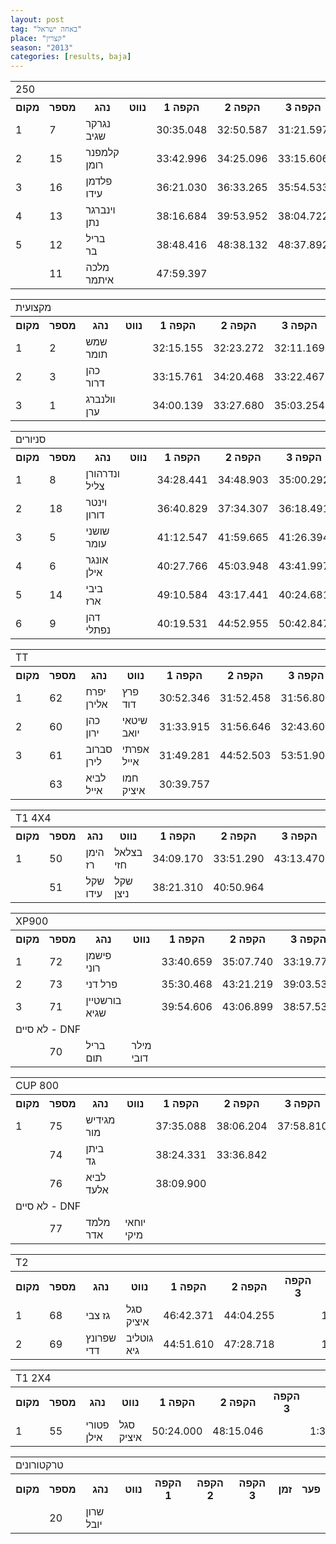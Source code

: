 ```yaml
---
layout: post
tag: "באחה ישראל"
place: "קצרין"
season: "2013"
categories: [results, baja]
---
```

<table class="line_color">
<tr>
    <td colspan="99" class="title_font">250</td>
</tr>
<tr class="rnkh_bkcolor">
    <th class="rnkh_font">מקום</th>
    <th class="rnkh_font">מספר</th>
    <th class="rnkh_font">נהג</th>
    <th class="rnkh_font">נווט</th>
    <th class="rnkh_font">הקפה 1</th>
    <th class="rnkh_font">הקפה 2</th>
    <th class="rnkh_font">הקפה 3</th>
    <th class="rnkh_font">זמן</th>
    <th class="rnkh_font">פער</th>
</tr>
<tr class="rnk_bkcolor">
    <td class="rnk_font">1</td>
    <td class="rnk_font">7</td>
    <td class="rnk_font">נגרקר שגיב</td>
    <td class="rnk_font"></td>
    <td class="rnk_font">30:35.048</td>
    <td class="rnk_font">32:50.587</td>
    <td class="rnk_font">31:21.597</td>
    <td class="rnk_font">01:34:47.232</td>
    <td class="rnk_font"></td>
</tr>
<tr class="rnk_bkcolor">
    <td class="rnk_font">2</td>
    <td class="rnk_font">15</td>
    <td class="rnk_font">קלמפנר רומן</td>
    <td class="rnk_font"></td>
    <td class="rnk_font">33:42.996</td>
    <td class="rnk_font">34:25.096</td>
    <td class="rnk_font">33:15.606</td>
    <td class="rnk_font">01:41:23.698</td>
    <td class="rnk_font">6:36.466</td>
</tr>
<tr class="rnk_bkcolor">
    <td class="rnk_font">3</td>
    <td class="rnk_font">16</td>
    <td class="rnk_font">פלדמן עידו</td>
    <td class="rnk_font"></td>
    <td class="rnk_font">36:21.030</td>
    <td class="rnk_font">36:33.265</td>
    <td class="rnk_font">35:54.533</td>
    <td class="rnk_font">01:48:48.828</td>
    <td class="rnk_font">14:01.596</td>
</tr>
<tr class="rnk_bkcolor">
    <td class="rnk_font">4</td>
    <td class="rnk_font">13</td>
    <td class="rnk_font">וינברגר נתן</td>
    <td class="rnk_font"></td>
    <td class="rnk_font">38:16.684</td>
    <td class="rnk_font">39:53.952</td>
    <td class="rnk_font">38:04.722</td>
    <td class="rnk_font">01:56:15.358</td>
    <td class="rnk_font">21:28.126</td>
</tr>
<tr class="rnk_bkcolor">
    <td class="rnk_font">5</td>
    <td class="rnk_font">12</td>
    <td class="rnk_font">בריל בר</td>
    <td class="rnk_font"></td>
    <td class="rnk_font">38:48.416</td>
    <td class="rnk_font">48:38.132</td>
    <td class="rnk_font">48:37.892</td>
    <td class="rnk_font">02:16:04.440</td>
    <td class="rnk_font">41:17.208</td>
</tr>
<tr class="rnk_bkcolor">
    <td class="rnk_font"></td>
    <td class="rnk_font">11</td>
    <td class="rnk_font">מלכה איתמר</td>
    <td class="rnk_font"></td>
    <td class="rnk_font">47:59.397</td>
    <td class="rnk_font"></td>
    <td class="rnk_font"></td>
    <td class="rnk_font"></td>
    <td class="rnk_font"></td>
</tr>
</table>
<table class="line_color">
<tr>
    <td colspan="99" class="title_font">מקצועית</td>
</tr>
<tr class="rnkh_bkcolor">
    <th class="rnkh_font">מקום</th>
    <th class="rnkh_font">מספר</th>
    <th class="rnkh_font">נהג</th>
    <th class="rnkh_font">נווט</th>
    <th class="rnkh_font">הקפה 1</th>
    <th class="rnkh_font">הקפה 2</th>
    <th class="rnkh_font">הקפה 3</th>
    <th class="rnkh_font">זמן</th>
    <th class="rnkh_font">פער</th>
</tr>
<tr class="rnk_bkcolor">
    <td class="rnk_font">1</td>
    <td class="rnk_font">2</td>
    <td class="rnk_font">שמש תומר</td>
    <td class="rnk_font"></td>
    <td class="rnk_font">32:15.155</td>
    <td class="rnk_font">32:23.272</td>
    <td class="rnk_font">32:11.169</td>
    <td class="rnk_font">01:36:49.596</td>
    <td class="rnk_font"></td>
</tr>
<tr class="rnk_bkcolor">
    <td class="rnk_font">2</td>
    <td class="rnk_font">3</td>
    <td class="rnk_font">כהן דרור</td>
    <td class="rnk_font"></td>
    <td class="rnk_font">33:15.761</td>
    <td class="rnk_font">34:20.468</td>
    <td class="rnk_font">33:22.467</td>
    <td class="rnk_font">01:40:58.696</td>
    <td class="rnk_font">4:09.100</td>
</tr>
<tr class="rnk_bkcolor">
    <td class="rnk_font">3</td>
    <td class="rnk_font">1</td>
    <td class="rnk_font">וולנברג ערן</td>
    <td class="rnk_font"></td>
    <td class="rnk_font">34:00.139</td>
    <td class="rnk_font">33:27.680</td>
    <td class="rnk_font">35:03.254</td>
    <td class="rnk_font">01:42:31.073</td>
    <td class="rnk_font">5:41.477</td>
</tr>
</table>
<table class="line_color">
<tr>
    <td colspan="99" class="title_font">סניורים</td>
</tr>
<tr class="rnkh_bkcolor">
    <th class="rnkh_font">מקום</th>
    <th class="rnkh_font">מספר</th>
    <th class="rnkh_font">נהג</th>
    <th class="rnkh_font">נווט</th>
    <th class="rnkh_font">הקפה 1</th>
    <th class="rnkh_font">הקפה 2</th>
    <th class="rnkh_font">הקפה 3</th>
    <th class="rnkh_font">זמן</th>
    <th class="rnkh_font">פער</th>
</tr>
<tr class="rnk_bkcolor">
    <td class="rnk_font">1</td>
    <td class="rnk_font">8</td>
    <td class="rnk_font">ונדרהורן צליל</td>
    <td class="rnk_font"></td>
    <td class="rnk_font">34:28.441</td>
    <td class="rnk_font">34:48.903</td>
    <td class="rnk_font">35:00.292</td>
    <td class="rnk_font">01:44:17.636</td>
    <td class="rnk_font"></td>
</tr>
<tr class="rnk_bkcolor">
    <td class="rnk_font">2</td>
    <td class="rnk_font">18</td>
    <td class="rnk_font">וינטר דורון</td>
    <td class="rnk_font"></td>
    <td class="rnk_font">36:40.829</td>
    <td class="rnk_font">37:34.307</td>
    <td class="rnk_font">36:18.491</td>
    <td class="rnk_font">01:50:33.627</td>
    <td class="rnk_font">6:15.991</td>
</tr>
<tr class="rnk_bkcolor">
    <td class="rnk_font">3</td>
    <td class="rnk_font">5</td>
    <td class="rnk_font">שושני עומר</td>
    <td class="rnk_font"></td>
    <td class="rnk_font">41:12.547</td>
    <td class="rnk_font">41:59.665</td>
    <td class="rnk_font">41:26.394</td>
    <td class="rnk_font">02:04:38.606</td>
    <td class="rnk_font">20:20.970</td>
</tr>
<tr class="rnk_bkcolor">
    <td class="rnk_font">4</td>
    <td class="rnk_font">6</td>
    <td class="rnk_font">אונגר אילן</td>
    <td class="rnk_font"></td>
    <td class="rnk_font">40:27.766</td>
    <td class="rnk_font">45:03.948</td>
    <td class="rnk_font">43:41.997</td>
    <td class="rnk_font">02:09:13.711</td>
    <td class="rnk_font">24:56.075</td>
</tr>
<tr class="rnk_bkcolor">
    <td class="rnk_font">5</td>
    <td class="rnk_font">14</td>
    <td class="rnk_font">ביבי ארז</td>
    <td class="rnk_font"></td>
    <td class="rnk_font">49:10.584</td>
    <td class="rnk_font">43:17.441</td>
    <td class="rnk_font">40:24.681</td>
    <td class="rnk_font">02:12:52.706</td>
    <td class="rnk_font">28:35.070</td>
</tr>
<tr class="rnk_bkcolor">
    <td class="rnk_font">6</td>
    <td class="rnk_font">9</td>
    <td class="rnk_font">דהן נפתלי</td>
    <td class="rnk_font"></td>
    <td class="rnk_font">40:19.531</td>
    <td class="rnk_font">44:52.955</td>
    <td class="rnk_font">50:42.847</td>
    <td class="rnk_font">02:15:55.333</td>
    <td class="rnk_font">31:37.697</td>
</tr>
</table>
<table class="line_color">
<tr>
    <td colspan="99" class="title_font">TT</td>
</tr>
<tr class="rnkh_bkcolor">
    <th class="rnkh_font">מקום</th>
    <th class="rnkh_font">מספר</th>
    <th class="rnkh_font">נהג</th>
    <th class="rnkh_font">נווט</th>
    <th class="rnkh_font">הקפה 1</th>
    <th class="rnkh_font">הקפה 2</th>
    <th class="rnkh_font">הקפה 3</th>
    <th class="rnkh_font">זמן</th>
    <th class="rnkh_font">פער</th>
</tr>
<tr class="rnk_bkcolor">
    <td class="rnk_font">1</td>
    <td class="rnk_font">62</td>
    <td class="rnk_font">יפרח אלירן</td>
    <td class="rnk_font">פרץ דוד</td>
    <td class="rnk_font">30:52.346</td>
    <td class="rnk_font">31:52.458</td>
    <td class="rnk_font">31:56.806</td>
    <td class="rnk_font">01:34:41.610</td>
    <td class="rnk_font"></td>
</tr>
<tr class="rnk_bkcolor">
    <td class="rnk_font">2</td>
    <td class="rnk_font">60</td>
    <td class="rnk_font">כהן ירון</td>
    <td class="rnk_font">שיטאי יואב</td>
    <td class="rnk_font">31:33.915</td>
    <td class="rnk_font">31:56.646</td>
    <td class="rnk_font">32:43.608</td>
    <td class="rnk_font">01:36:14.169</td>
    <td class="rnk_font">1:32.559</td>
</tr>
<tr class="rnk_bkcolor">
    <td class="rnk_font">3</td>
    <td class="rnk_font">61</td>
    <td class="rnk_font">סברוב לירן</td>
    <td class="rnk_font">אפרתי אייל</td>
    <td class="rnk_font">31:49.281</td>
    <td class="rnk_font">44:52.503</td>
    <td class="rnk_font">53:51.908</td>
    <td class="rnk_font">02:10:33.692</td>
    <td class="rnk_font">35:52.082</td>
</tr>
<tr class="rnk_bkcolor">
    <td class="rnk_font"></td>
    <td class="rnk_font">63</td>
    <td class="rnk_font">לביא אייל</td>
    <td class="rnk_font">חמו איציק</td>
    <td class="rnk_font">30:39.757</td>
    <td class="rnk_font"></td>
    <td class="rnk_font"></td>
    <td class="rnk_font"></td>
    <td class="rnk_font"></td>
</tr>
</table>
<table class="line_color">
<tr>
    <td colspan="99" class="title_font">T1 4X4</td>
</tr>
<tr class="rnkh_bkcolor">
    <th class="rnkh_font">מקום</th>
    <th class="rnkh_font">מספר</th>
    <th class="rnkh_font">נהג</th>
    <th class="rnkh_font">נווט</th>
    <th class="rnkh_font">הקפה 1</th>
    <th class="rnkh_font">הקפה 2</th>
    <th class="rnkh_font">הקפה 3</th>
    <th class="rnkh_font">זמן</th>
    <th class="rnkh_font">פער</th>
</tr>
<tr class="rnk_bkcolor">
    <td class="rnk_font">1</td>
    <td class="rnk_font">50</td>
    <td class="rnk_font">הימן רז</td>
    <td class="rnk_font">בצלאל חזי</td>
    <td class="rnk_font">34:09.170</td>
    <td class="rnk_font">33:51.290</td>
    <td class="rnk_font">43:13.470</td>
    <td class="rnk_font">01:51:13.930</td>
    <td class="rnk_font"></td>
</tr>
<tr class="rnk_bkcolor">
    <td class="rnk_font"></td>
    <td class="rnk_font">51</td>
    <td class="rnk_font">שקל עידו</td>
    <td class="rnk_font">שקל ניצן</td>
    <td class="rnk_font">38:21.310</td>
    <td class="rnk_font">40:50.964</td>
    <td class="rnk_font"></td>
    <td class="rnk_font"></td>
    <td class="rnk_font"></td>
</tr>
</table>
<table class="line_color">
<tr>
    <td colspan="99" class="title_font">XP900</td>
</tr>
<tr class="rnkh_bkcolor">
    <th class="rnkh_font">מקום</th>
    <th class="rnkh_font">מספר</th>
    <th class="rnkh_font">נהג</th>
    <th class="rnkh_font">נווט</th>
    <th class="rnkh_font">הקפה 1</th>
    <th class="rnkh_font">הקפה 2</th>
    <th class="rnkh_font">הקפה 3</th>
    <th class="rnkh_font">זמן</th>
    <th class="rnkh_font">פער</th>
</tr>
<tr class="rnk_bkcolor">
    <td class="rnk_font">1</td>
    <td class="rnk_font">72</td>
    <td class="rnk_font">פישמן רוני</td>
    <td class="rnk_font"></td>
    <td class="rnk_font">33:40.659</td>
    <td class="rnk_font">35:07.740</td>
    <td class="rnk_font">33:19.776</td>
    <td class="rnk_font">01:42:08.175</td>
    <td class="rnk_font"></td>
</tr>
<tr class="rnk_bkcolor">
    <td class="rnk_font">2</td>
    <td class="rnk_font">73</td>
    <td class="rnk_font">פרל דני</td>
    <td class="rnk_font"></td>
    <td class="rnk_font">35:30.468</td>
    <td class="rnk_font">43:21.219</td>
    <td class="rnk_font">39:03.530</td>
    <td class="rnk_font">01:57:55.217</td>
    <td class="rnk_font">15:47.042</td>
</tr>
<tr class="rnk_bkcolor">
    <td class="rnk_font">3</td>
    <td class="rnk_font">71</td>
    <td class="rnk_font">בורשטיין שגיא</td>
    <td class="rnk_font"></td>
    <td class="rnk_font">39:54.606</td>
    <td class="rnk_font">43:06.899</td>
    <td class="rnk_font">38:57.530</td>
    <td class="rnk_font">02:01:59.035</td>
    <td class="rnk_font">19:50.860</td>
</tr>
<tr>
    <td colspan="99" class="subtitle_font">לא סיים - DNF</td>
</tr>
<tr class="rnk_bkcolor">
    <td class="rnk_font"></td>
    <td class="rnk_font">70</td>
    <td class="rnk_font">בריל תום</td>
    <td class="rnk_font">מילר דובי</td>
    <td class="rnk_font"></td>
    <td class="rnk_font"></td>
    <td class="rnk_font"></td>
    <td class="rnk_font"></td>
    <td class="rnk_font"></td>
</tr>
</table>
<table class="line_color">
<tr>
    <td colspan="99" class="title_font">CUP 800</td>
</tr>
<tr class="rnkh_bkcolor">
    <th class="rnkh_font">מקום</th>
    <th class="rnkh_font">מספר</th>
    <th class="rnkh_font">נהג</th>
    <th class="rnkh_font">נווט</th>
    <th class="rnkh_font">הקפה 1</th>
    <th class="rnkh_font">הקפה 2</th>
    <th class="rnkh_font">הקפה 3</th>
    <th class="rnkh_font">זמן</th>
    <th class="rnkh_font">פער</th>
</tr>
<tr class="rnk_bkcolor">
    <td class="rnk_font">1</td>
    <td class="rnk_font">75</td>
    <td class="rnk_font">מגידיש מור</td>
    <td class="rnk_font"></td>
    <td class="rnk_font">37:35.088</td>
    <td class="rnk_font">38:06.204</td>
    <td class="rnk_font">37:58.810</td>
    <td class="rnk_font">1:53:40.102</td>
    <td class="rnk_font"></td>
</tr>
<tr class="rnk_bkcolor">
    <td class="rnk_font"></td>
    <td class="rnk_font">74</td>
    <td class="rnk_font">ביתן גד</td>
    <td class="rnk_font"></td>
    <td class="rnk_font">38:24.331</td>
    <td class="rnk_font">33:36.842</td>
    <td class="rnk_font"></td>
    <td class="rnk_font"></td>
    <td class="rnk_font"></td>
</tr>
<tr class="rnk_bkcolor">
    <td class="rnk_font"></td>
    <td class="rnk_font">76</td>
    <td class="rnk_font">לביא אלעד</td>
    <td class="rnk_font"></td>
    <td class="rnk_font">38:09.900</td>
    <td class="rnk_font"></td>
    <td class="rnk_font"></td>
    <td class="rnk_font"></td>
    <td class="rnk_font"></td>
</tr>
<tr>
    <td colspan="99" class="subtitle_font">לא סיים - DNF</td>
</tr>
<tr class="rnk_bkcolor">
    <td class="rnk_font"></td>
    <td class="rnk_font">77</td>
    <td class="rnk_font">מלמד אדר</td>
    <td class="rnk_font">יוחאי מיקי</td>
    <td class="rnk_font"></td>
    <td class="rnk_font"></td>
    <td class="rnk_font"></td>
    <td class="rnk_font"></td>
    <td class="rnk_font"></td>
</tr>
</table>
<table class="line_color">
<tr>
    <td colspan="99" class="title_font">T2</td>
</tr>
<tr class="rnkh_bkcolor">
    <th class="rnkh_font">מקום</th>
    <th class="rnkh_font">מספר</th>
    <th class="rnkh_font">נהג</th>
    <th class="rnkh_font">נווט</th>
    <th class="rnkh_font">הקפה 1</th>
    <th class="rnkh_font">הקפה 2</th>
    <th class="rnkh_font">הקפה 3</th>
    <th class="rnkh_font">זמן</th>
    <th class="rnkh_font">פער</th>
</tr>
<tr class="rnk_bkcolor">
    <td class="rnk_font">1</td>
    <td class="rnk_font">68</td>
    <td class="rnk_font">גז צבי</td>
    <td class="rnk_font">סגל איציק</td>
    <td class="rnk_font">46:42.371</td>
    <td class="rnk_font">44:04.255</td>
    <td class="rnk_font"></td>
    <td class="rnk_font">1:30:46.626</td>
    <td class="rnk_font"></td>
</tr>
<tr class="rnk_bkcolor">
    <td class="rnk_font">2</td>
    <td class="rnk_font">69</td>
    <td class="rnk_font">שפרונץ דדי</td>
    <td class="rnk_font">גוטליב גיא</td>
    <td class="rnk_font">44:51.610</td>
    <td class="rnk_font">47:28.718</td>
    <td class="rnk_font"></td>
    <td class="rnk_font">1:32:20.328</td>
    <td class="rnk_font">1:33.702</td>
</tr>
</table>
<table class="line_color">
<tr>
    <td colspan="99" class="title_font">T1 2X4</td>
</tr>
<tr class="rnkh_bkcolor">
    <th class="rnkh_font">מקום</th>
    <th class="rnkh_font">מספר</th>
    <th class="rnkh_font">נהג</th>
    <th class="rnkh_font">נווט</th>
    <th class="rnkh_font">הקפה 1</th>
    <th class="rnkh_font">הקפה 2</th>
    <th class="rnkh_font">הקפה 3</th>
    <th class="rnkh_font">זמן</th>
    <th class="rnkh_font">פער</th>
</tr>
<tr class="rnk_bkcolor">
    <td class="rnk_font">1</td>
    <td class="rnk_font">55</td>
    <td class="rnk_font">פטורי אילן</td>
    <td class="rnk_font">סגל איציק</td>
    <td class="rnk_font">50:24.000</td>
    <td class="rnk_font">48:15.046</td>
    <td class="rnk_font"></td>
    <td class="rnk_font">1:38:39.046</td>
    <td class="rnk_font"></td>
</tr>
</table>
<table class="line_color">
<tr>
    <td colspan="99" class="title_font">טרקטורונים</td>
</tr>
<tr class="rnkh_bkcolor">
    <th class="rnkh_font">מקום</th>
    <th class="rnkh_font">מספר</th>
    <th class="rnkh_font">נהג</th>
    <th class="rnkh_font">נווט</th>
    <th class="rnkh_font">הקפה 1</th>
    <th class="rnkh_font">הקפה 2</th>
    <th class="rnkh_font">הקפה 3</th>
    <th class="rnkh_font">זמן</th>
    <th class="rnkh_font">פער</th>
</tr>
<tr class="rnk_bkcolor">
    <td class="rnk_font"></td>
    <td class="rnk_font">20</td>
    <td class="rnk_font">שרון יובל</td>
    <td class="rnk_font"></td>
    <td class="rnk_font"></td>
    <td class="rnk_font"></td>
    <td class="rnk_font"></td>
    <td class="rnk_font"></td>
    <td class="rnk_font"></td>
</tr>
</table>
